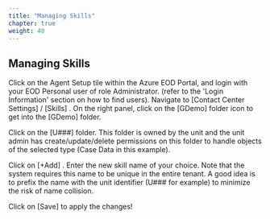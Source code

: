 ```yaml
---
title: "Managing Skills"
chapter: true
weight: 40
---
```


## Managing Skills




Click on the Agent Setup tile within the Azure EOD Portal, and login with your EOD Personal user of role Administrator. (refer to the 'Login Information' section on how to find users). 
Navigate to [Contact Center Settings] / [Skills] .
On the right panel, click on the [GDemo] folder icon to get into the [GDemo] folder.


Click on the [U###] folder. This folder is owned by the unit and the unit admin has create/update/delete permissions on this folder to handle objects of the selected type (Case Data in this example).


Click on [+Add] .
Enter the new skill name of your choice. Note that the system requires this name to be unique in the entire tenant. A good idea is to prefix the name with the unit identifier (U### for example) to minimize the risk of name collision.


Click on [Save] to apply the changes!
